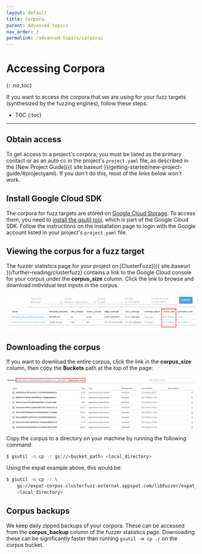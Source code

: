 ```yaml
---
layout: default
title: Corpora
parent: Advanced topics
nav_order: 3
permalink: /advanced-topics/corpora/
---
```


# Accessing Corpora
{: .no_toc}

If you want to access the corpora that we are using for your fuzz targets
(synthesized by the fuzzing engines), follow these steps.

- TOC
{:toc}
---

## Obtain access

To get access to a project's corpora, you must be listed as the
primary contact or as an auto cc in the project's `project.yaml` file, as described
in the [New Project Guide]({{ site.baseurl }}/getting-started/new-project-guide/#projectyaml).
If you don't do this, most of the links below won't work.

## Install Google Cloud SDK

The corpora for fuzz targets are stored on [Google Cloud
Storage](https://cloud.google.com/storage/). To access them, you need to
[install the gsutil
tool](https://cloud.google.com/storage/docs/gsutil_install), which is part of
the Google Cloud SDK. Follow the instructions on the installation page to
login with the Google account listed in your project's `project.yaml` file.

## Viewing the corpus for a fuzz target

The fuzzer statistics page for your project on
[ClusterFuzz]({{ site.baseurl }}/further-reading/clusterfuzz)
contains a link to the Google Cloud console for your corpus under the
**corpus_size** column. Click the link to browse and download individual test inputs in the
corpus.

![viewing_corpus](https://raw.githubusercontent.com/threatcode/oss-fuzz/master/docs/images/viewing_corpus.png)

## Downloading the corpus 

If you want to download the entire corpus, click the link in the **corpus_size** column, then
copy the **Buckets** path at the top of the page:

![corpus_path](https://raw.githubusercontent.com/threatcode/oss-fuzz/master/docs/images/corpus_path.png)

Copy the corpus to a directory on your
machine by running the following command:

```bash
$ gsutil -m cp -r gs://<bucket_path> <local_directory>
```
Using the expat example above, this would be:

```bash
$ gsutil -m cp -r \
    gs://expat-corpus.clusterfuzz-external.appspot.com/libFuzzer/expat_parse_fuzzer \
    <local_directory>
```

## Corpus backups

We keep daily zipped backups of your corpora. These can be accessed from the
**corpus_backup** column of the fuzzer statistics page. Downloading these can
be significantly faster than running `gsutil -m cp -r` on the corpus bucket.
